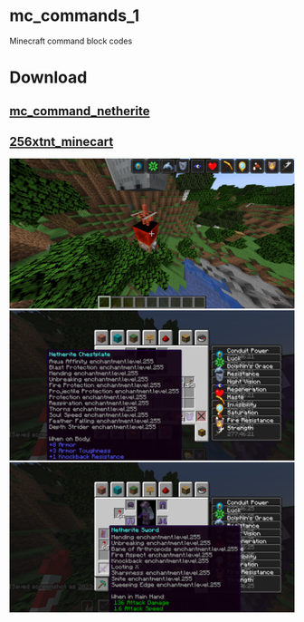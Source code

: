 # mc_commands_1
Minecraft command block codes
# Download
## [mc_command_netherite](https://raw.githubusercontent.com/Hyper01023/mc_commands_1/main/mc_command_netherite)
## [256xtnt_minecart](https://raw.githubusercontent.com/Hyper01023/mc_commands_1/main/256xtnt_minecart)
![mc command1](https://github.com/Hyper01023/mc_commands_1/blob/main/2023-08-10_00.37.08.png?raw=true)
![mc command2](https://github.com/Hyper01023/mc_commands_1/blob/main/2023-08-10_00.36.00.png?raw=true)
![mc command3](https://github.com/Hyper01023/mc_commands_1/blob/main/2023-08-10_00.35.56.png?raw=true)
